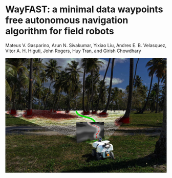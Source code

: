 # WayFAST:  a minimal data waypoints free autonomous navigation algorithm for field robots
Mateus V. Gasparino, Arun N. Sivakumar, Yixiao Liu, Andres E. B. Velasquez, Vitor A. H. Higuti, John Rogers, Huy Tran, and Girish Chowdhary

<img src="./images/WayFAST.jpg" width="700">
